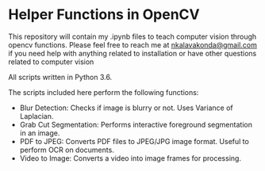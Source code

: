 # Helper Functions in OpenCV

This repository will contain my .ipynb files to teach computer vision through opencv functions.
Please feel free to reach me at nkalavakonda@gmail.com if you need help with anything related to installation or have other questions related to computer vision

All scripts written in Python 3.6.

The scripts included here perform the following functions:   
- Blur Detection: Checks if image is blurry or not. Uses Variance of Laplacian.     
- Grab Cut Segmentation: Performs interactive foreground segmentation in an image.   
- PDF to JPEG: Converts PDF files to JPEG/JPG image format. Useful to perform OCR on documents.
- Video to Image: Converts a video into image frames for processing.
